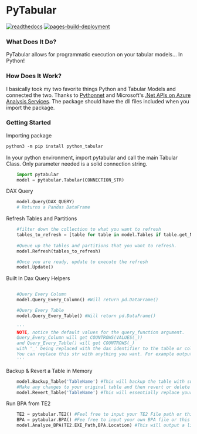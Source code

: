 
# PyTabular
[![readthedocs](https://github.com/Curts0/PyTabular/actions/workflows/readthedocs.yml/badge.svg)](https://github.com/Curts0/PyTabular/actions/workflows/readthedocs.yml)
[![pages-build-deployment](https://github.com/Curts0/PyTabular/actions/workflows/pages/pages-build-deployment/badge.svg)](https://github.com/Curts0/PyTabular/actions/workflows/pages/pages-build-deployment)

### What Does It Do?

PyTabular allows for programmatic execution on your tabular models... In Python!

### How Does It Work?

I basically took my two favorite things Python and Tabular Models and connected the two. Thanks to [Pythonnet](https://pythonnet.github.io/) and Microsoft's [.Net APIs on Azure Analysis Services](https://docs.microsoft.com/en-us/dotnet/api/microsoft.analysisservices?view=analysisservices-dotnet). The package should have the dll files included when you import the package. 

### Getting Started

Importing package

```powershell
python3 -m pip install python_tabular
```

In your python environment, import pytabular and call the main Tabular Class. Only parameter needed is a solid connection string.

```python
    import pytabular
    model = pytabular.Tabular(CONNECTION_STR)
```

DAX Query

```python
    model.Query(DAX_QUERY)
    # Returns a Pandas DataFrame
```

Refresh Tables and Partitions

```python
    #filter down the collection to what you want to refresh
    tables_to_refresh = [table for table in model.Tables if table.get_Name() in ['Table1','Table2','Table3']]
    
    #Queue up the tables and partitions that you want to refresh.
    model.Refresh(tables_to_refresh)

    #Once you are ready, update to execute the refresh
    model.Update()
```

Built In Dax Query Helpers
```python

    #Query Every Column
    model.Query_Every_Column() #Will return pd.DataFrame()

    #Query Every Table
    model.Query_Every_Table() #Will return pd.DataFrame()
    
    '''
    NOTE, notice the default values for the query_function argument. 
    Query_Every_Column will get COUNTROWS(VALUES(_))
    and Query_Every_Table() will get COUNTROWS(_)
    with '_' being replaced with the dax identifier to the table or column in question.
    You can replace this str with anything you want. For example output the MIN(_) or MAX(_) of each column rather than the default queries.
    '''
```

Backup & Revert a Table in Memory
```python
    model.Backup_Table('TableName') #This will backup the table with surround items (columns,measures,relationships,roles,hierarchies,etc.) and will add a suffix of '_backup'
    #Make any changes to your original table and then revert or delete backup as necessary
    model.Revert_Table('TableName') #This will essentially replace your original with _backup
```

Run BPA from TE2
```python
    TE2 = pytabular.TE2() #Feel free to input your TE2 File path or this will download for you.
    BPA = pytabular.BPA() #Fee free to input your own BPA file or this will download for you from: https://raw.githubusercontent.com/microsoft/Analysis-Services/master/BestPracticeRules/BPARules.json
    model.Analyze_BPA(TE2.EXE_Path,BPA.Location) #This will output a list of BPA violations...
```